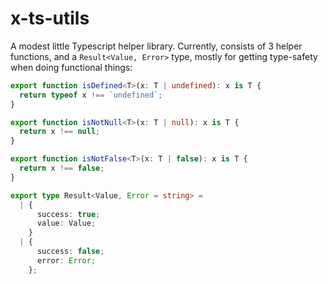 # x-ts-utils

A modest little Typescript helper library. Currently, consists of 3 helper functions, and
a `Result<Value, Error>` type, mostly for getting type-safety when doing functional
things:

```ts
export function isDefined<T>(x: T | undefined): x is T {
  return typeof x !== `undefined`;
}

export function isNotNull<T>(x: T | null): x is T {
  return x !== null;
}

export function isNotFalse<T>(x: T | false): x is T {
  return x !== false;
}

export type Result<Value, Error = string> =
  | {
      success: true;
      value: Value;
    }
  | {
      success: false;
      error: Error;
    };
```
